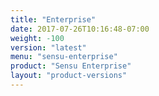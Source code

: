 ```yaml
---
title: "Enterprise"
date: 2017-07-26T10:16:48-07:00
weight: -100
version: "latest"
menu: "sensu-enterprise"
product: "Sensu Enterprise"
layout: "product-versions"
---
```

